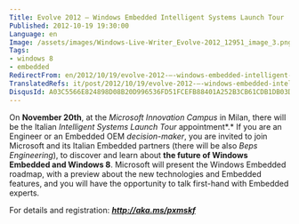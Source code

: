 ```yaml
---
Title: Evolve 2012 – Windows Embedded Intelligent Systems Launch Tour
Published: 2012-10-19 19:30:00
Language: en
Image: /assets/images/Windows-Live-Writer_Evolve-2012_12951_image_3.png
Tags:
- windows 8
- embedded
RedirectFrom: en/2012/10/19/evolve-2012-–-windows-embedded-intelligent-systems-launch-tour.aspx
TranslatedRefs: it/post/2012/10/19/evolve-2012-–-windows-embedded-intelligent-system-launch-tour.md
DisqusId: A03C5566E824898D08B20D996536FD51FCEFB88401A252B3CB61CDB1DB03D958
---
```

On **November 20th**, at the *Microsoft Innovation Campus* in Milan, there will be the Italian *Intelligent Systems Launch Tour* appointment*.* If you are an Engineer or an Embedded OEM *decision-maker*, you are invited to join Microsoft and its Italian Embedded partners (there will be also *Beps Engineering*), to discover and learn about **the future of Windows Embedded and Windows 8**. Microsoft will present the Windows Embedded roadmap, with a preview about the new technologies and Embedded features, and you will have the opportunity to talk first-hand with Embedded experts.

For details and registration: ***<a href="http://aka.ms/pxmskf" target="_blank">http://aka.ms/pxmskf</a>***